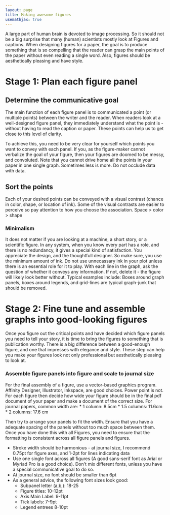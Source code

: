 ```yaml
---
layout: page
title: Making awesome figures
usemathjax: true
---
```

A large part of human brain is devoted to image processing. So it should not be a big surprise that many (human) scientists mostly look at Figures and captions.
When designing figures for a paper, the goal is to produce something that is so compelling that the reader can grasp the main points of the paper without even reading a single word. 
Also, figures should be aesthetically pleasing and have style.  

# Stage 1: Plan each figure panel 
## Determine the communicative goal 
The main function of each figure panel is to communicated a point (or multiple points) between the writer and the reader. When readers look at a well-designed figure panel, they immediately understand what the point is - without having to read the caption or paper. These points can help us to get close to this level of clarity.

To achieve this, you need to be very clear for yourself which  points you want to convey with each panel. If you, as the figure-maker cannot verbalize the goal of your figure, then your figures are doomed to be messy, and convoluted. Note that you cannot drive home all the points in your paper in one single graph. Sometimes less is more. Do not occlude data with data.

## Sort the points
Each of your desired points can be conveyed with a visual contrast (chance in color, shape, or location of ink). Some of the visual contrasts are easier to perceive so pay attention to how you choose the association. Space > color > shape
### Minimalism
It does not matter if you are looking at a machine, a short story, or a scientific figure. In any system, when you know every part has a role, and there is no redundancy, it gives a special kind of satisfaction. You appreciate the design, and the thoughtfull designer. So make sure, you use the minimum amount of ink. Do not use unnecassary ink in your plot unless there is an essential role for it to play. With each line in the graph, ask the question of whether it conveys any information. If not, delete it - the figure will likely look better without. Typical examples include: Boxes around graph panels, boxes around legends, and grid-lines are typical graph-junk that should be removed.    


# Stage 2: Fine tune and assemble graphs into good-looking figures    
Once you figure out the critical points and have decided which figure panels you need to tell your story, it is time to bring the figures to something that is publication worthy. There is a big difference between a good-enough figure, and one that impresses with elegance and style. These step can help you make your figures look not only professional but aesthetically pleasing to look at. 

### Assemble figure panels into figure and scale to journal size 
For the final assembly of a figure, use a vector-based graphics program. Affinity Designer, Illustrator, Inkspace, are good choices. Power point is not. 
For each figure then decide how wide your figure should be in the final pdf document of your paper and make a document of the correct size. 
For journal papers, common width are: 
    * 1 column: 8.5cm
    * 1.5 columns: 11.6cm
    * 2 columns: 17.6 cm

Then try to arrange your panels to fit the width. Ensure that you have a adequate spacing of the panels without too much space between them. 
Once you have done this with all Figures, you need to ensure that the formatting is consistent across all figure panels and figures.  

- Stroke width should be harmonious - at journal size, I recommend 0.75pt for figure axes, and 1-2pt for lines indicating data   
- Use one single font across all figures (A good sans-serif font as Arial or Myriad Pro is a good choice). Don't mix different fonts, unless you have a special communicative goal to do so.  
- At journal size, no font should be smaller than 6pt
- As a general advice, the following font sizes look good: 
  - Subpanel letter (a,b,): 18-25
  - Figure titles: 10-12pt
  - Axis Main Label: 9-11pt
  - Tick labels: 7-9pt
  - Legend entrees 8-10pt


